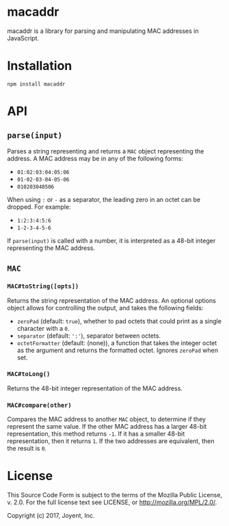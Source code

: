 # macaddr

macaddr is a library for parsing and manipulating MAC addresses in JavaScript.

# Installation

    npm install macaddr

# API

## `parse(input)`

Parses a string representing and returns a `MAC` object representing the
address. A MAC address may be in any of the following forms:

- `01:02:03:04:05:06`
- `01-02-03-04-05-06`
- `010203040506`

When using `:` or `-` as a separator, the leading zero in an octet can be
dropped. For example:

- `1:2:3:4:5:6`
- `1-2-3-4-5-6`

If `parse(input)` is called with a number, it is interpreted as a 48-bit
integer representing the MAC address.

## `MAC`

### `MAC#toString([opts])`

Returns the string representation of the MAC address. An optional options
object allows for controlling the output, and takes the following fields:

- `zeroPad` (default: `true`), whether to pad octets that could print as a
  single character with a `0`.
- `separator` (default: `':'`), separator between octets.
- `octetFormatter` (default: (none)), a function that takes the integer 
  octet as the argument and returns the formatted octet. Ignores `zeroPad` when set.

### `MAC#toLong()`

Returns the 48-bit integer representation of the MAC address.

### `MAC#compare(other)`

Compares the MAC address to another `MAC` object, to determine if they
represent the same value. If the other MAC address has a larger 48-bit
representation, this method returns `-1`. If it has a smaller 48-bit
representation, then it returns `1`. If the two addresses are equivalent,
then the result is `0`.

# License

This Source Code Form is subject to the terms of the Mozilla Public License, v.
2.0.  For the full license text see LICENSE, or http://mozilla.org/MPL/2.0/.

Copyright (c) 2017, Joyent, Inc.
